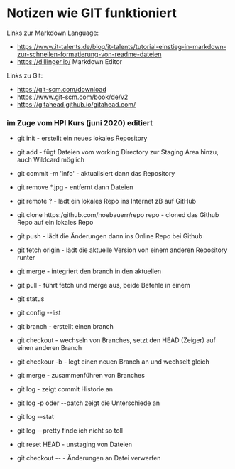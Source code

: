 # Notizen wie GIT funktioniert

Links zur Markdown Language:
- https://www.it-talents.de/blog/it-talents/tutorial-einstieg-in-markdown-zur-schnellen-formatierung-von-readme-dateien
- https://dillinger.io/ Markdown Editor

Links zu Git:
- https://git-scm.com/download
- https://www.git-scm.com/book/de/v2
- https://gitahead.github.io/gitahead.com/

### im Zuge vom HPI Kurs (juni 2020) editiert

- git init             - erstellt ein neues lokales Repository
- git add              - fügt Dateien vom working Directory zur Staging Area hinzu, auch Wildcard möglich
- git commit -m 'info' - aktualisiert dann das Repository
- git remove *.jpg     - entfernt dann Dateien

- git remote ?       - lädt ein lokales Repo ins Internet zB auf GitHub
- git clone https:/github.com/noebauerr/repo repo - cloned das Github Repo auf ein lokales Repo

- git push    - lädt die Änderungen dann ins Online Repo bei Github

- git fetch origin   - lädt die aktuelle Version von einem anderen Repository runter
- git merge          - integriert den branch in den aktuellen

- git pull    - führt fetch und merge aus, beide Befehle in einem

- git status

- git config --list

- git branch <name> - erstellt einen branch
- git checkout <branch> - wechseln von Branches, setzt den HEAD (Zeiger) auf einen anderen Branch
- git checkour -b <newbranchname> - legt einen neuen Branch an und wechselt gleich
- git merge <branch> - zusammenführen von Branches

- git log - zeigt commit Historie an
- git log -p oder --patch zeigt die Unterschiede an
- git log --stat
- git log --pretty finde ich nicht so toll
  
- git reset HEAD <datei> - unstaging von Dateien
- git checkout -- <datei> - Änderungen an Datei verwerfen
  
